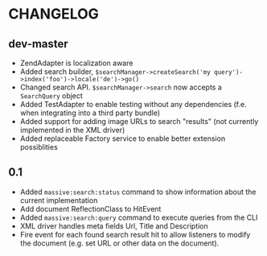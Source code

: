 CHANGELOG
=========

dev-master
----------

- ZendAdapter is localization aware
- Added search builder, `$searchManager->createSearch('my query')->index('foo')->locale('de')->go()`
- Changed search API. `$searchManager->search` now accepts a `SearchQuery` object
- Added TestAdapter to enable testing without any dependencies (f.e. when integrating into a third party bundle)
- Added support for adding image URLs to search "results" (not currently implemented in the XML driver)
- Added replaceable Factory service to enable better extension possiblities

0.1
---

- Added `massive:search:status` command to show information about the current implementation
- Add document ReflectionClass to HitEvent
- Added `massive:search:query` command to execute queries from the CLI
- XML driver handles meta fields Url, Title and Description
- Fire event for each found search result hit to allow listeners to modify the document (e.g.
  set URL or other data on the document).
